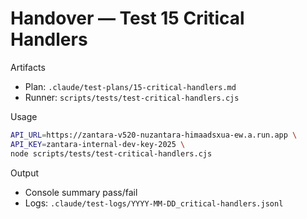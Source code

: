 # Handover — Test 15 Critical Handlers

Artifacts
- Plan: `.claude/test-plans/15-critical-handlers.md`
- Runner: `scripts/tests/test-critical-handlers.cjs`

Usage
```bash
API_URL=https://zantara-v520-nuzantara-himaadsxua-ew.a.run.app \
API_KEY=zantara-internal-dev-key-2025 \
node scripts/tests/test-critical-handlers.cjs
```

Output
- Console summary pass/fail
- Logs: `.claude/test-logs/YYYY-MM-DD_critical-handlers.jsonl`

